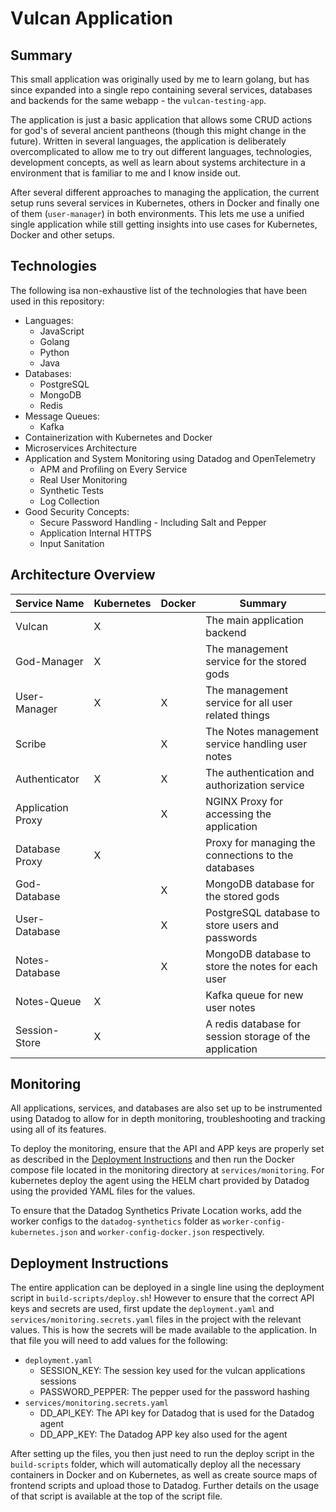 # Vulcan Application

## Summary
This small application was originally used by me to learn golang, but has since expanded into a single repo containing several services, databases and backends for the same webapp - the `vulcan-testing-app`.

The application is just a basic application that allows some CRUD actions for god's of several ancient pantheons (though this might change in the future). Written in several languages, the application is deliberately overcomplicated to allow me to try out different languages, technologies, development concepts, as well as learn about systems architecture in a environment that is familiar to me and I know inside out.

After several different approaches to managing the application, the current setup runs several services in Kubernetes, others in Docker and finally one of them (`user-manager`) in both environments. This lets me use a unified single application while still getting insights into use cases for Kubernetes, Docker and other setups.

## Technologies
The following isa non-exhaustive list of the technologies that have been used in this repository:
- Languages:
    - JavaScript
    - Golang
    - Python
    - Java
- Databases:
    - PostgreSQL
    - MongoDB
    - Redis
- Message Queues:
    - Kafka
- Containerization with Kubernetes and Docker
- Microservices Architecture
- Application and System Monitoring using Datadog and OpenTelemetry
    - APM and Profiling on Every Service
    - Real User Monitoring
    - Synthetic Tests
    - Log Collection
- Good Security Concepts:
    - Secure Password Handling - Including Salt and Pepper
    - Application Internal HTTPS
    - Input Sanitation

## Architecture Overview
| Service Name      | Kubernetes | Docker | Summary |
| ----------------- | - | - | --------------------- |
| Vulcan            | X |   | The main application backend |
| God-Manager       | X |   | The management service for the stored gods |
| User-Manager      | X | X | The management service for all user related things |
| Scribe            |   | X | The Notes management service handling user notes |
| Authenticator     | X | X | The authentication and authorization service |
| Application Proxy |   | X | NGINX Proxy for accessing the application |
| Database Proxy    | X |   | Proxy for managing the connections to the databases |
| God-Database      |   | X | MongoDB database for the stored gods |
| User-Database     |   | X | PostgreSQL database to store users and passwords |
| Notes-Database    |   | X | MongoDB database to store the notes for each user |
| Notes-Queue       | X |   | Kafka queue for new user notes |
| Session-Store     | X |   | A redis database for session storage of the application |

## Monitoring
All applications, services, and databases are also set up to be instrumented using Datadog to allow for in depth monitoring, troubleshooting and tracking using all of its features.

To deploy the monitoring, ensure that the API and APP keys are properly set as described in the [Deployment Instructions](#deployment-instructions) and then run the Docker compose file located in the monitoring directory at `services/monitoring`. For kubernetes deploy the agent using the HELM chart provided by Datadog using the provided YAML files for the values.

To ensure that the Datadog Synthetics Private Location works, add the worker configs to the `datadog-synthetics` folder as `worker-config-kubernetes.json` and `worker-config-docker.json` respectively.

## Deployment Instructions
The entire application can be deployed in a single line using the deployment script in `build-scripts/deploy.sh`! However to ensure that the correct API keys and secrets are used, first update the `deployment.yaml` and `services/monitoring.secrets.yaml` files in the project with the relevant values. This is how the secrets will be made available to the application. In that file you will need to add values for the following:

- `deployment.yaml`
    - SESSION_KEY: The session key used for the vulcan applications sessions
    - PASSWORD_PEPPER: The pepper used for the password hashing
- `services/monitoring.secrets.yaml`
    - DD_API_KEY: The API key for Datadog that is used for the Datadog agent
    - DD_APP_KEY: The Datadog APP key also used for the agent

After setting up the files, you then just need to run the deploy script in the `build-scripts` folder, which will automatically deploy all the necessary containers in Docker and on Kubernetes, as well as create source maps of frontend scripts and upload those to Datadog. Further details on the usage of that script is available at the top of the script file.
